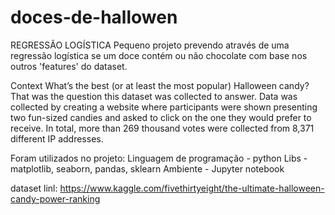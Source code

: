 # doces-de-hallowen
REGRESSÃO LOGÍSTICA
Pequeno projeto prevendo através de uma regressão logística se um doce contém ou não chocolate com base nos outros 'features' do dataset.

Context
What’s the best (or at least the most popular) Halloween candy? That was the question this dataset was collected to answer. Data was collected by creating a website where participants were shown presenting two fun-sized candies and asked to click on the one they would prefer to receive. In total, more than 269 thousand votes were collected from 8,371 different IP addresses.

Foram utilizados no projeto:
Linguagem de programação - python
Libs - matplotlib, seaborn, pandas, sklearn
Ambiente - Jupyter notebook

dataset linl: https://www.kaggle.com/fivethirtyeight/the-ultimate-halloween-candy-power-ranking
